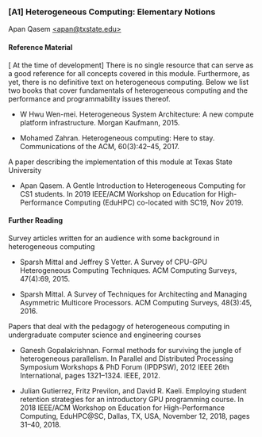 ### [A1] Heterogeneous Computing: Elementary Notions
Apan Qasem [\<apan@txstate.edu\>](mailto:apan@txstate.edu)

#### <a href="references"></a>Reference Material

[ At the time of development] There is no single resource that can serve as a good reference for all
concepts covered in this module. Furthermore, as yet, there is no definitive text on
heterogeneous computing. Below we list two books that cover fundamentals of heterogeneous computing
and the performance and programmability issues thereof. 


* W Hwu Wen-mei. Heterogeneous System Architecture: A new compute platform infrastructure. Morgan
  Kaufmann, 2015. 

* Mohamed Zahran. Heterogeneous computing: Here to stay. Communications of the ACM, 60(3):42–45, 2017.

A paper describing the implementation of this module at Texas State University 

* Apan Qasem. A Gentle Introduction to Heterogeneous Computing for CS1 students. In 2019 IEEE/ACM
  Workshop on Education for High-Performance Computing (EduHPC) co-located with SC19, Nov 2019.

#### Further Reading 

Survey articles written for an audience with some background in heterogeneous computing

* Sparsh Mittal and Jeffrey S Vetter. A Survey of CPU-GPU Heterogeneous Computing Techniques. ACM
  Computing Surveys, 47(4):69, 2015. 

* Sparsh Mittal. A Survey of Techniques for Architecting and Managing Asymmetric Multicore
  Processors. ACM Computing Surveys, 48(3):45, 2016.
  
Papers that deal with the pedagogy of heterogeneous computing in undergraduate computer science and
engineering courses 

* Ganesh Gopalakrishnan. Formal methods for surviving the jungle of heterogeneous parallelism. In
  Parallel and Distributed Processing Symposium Workshops & PhD Forum (IPDPSW), 2012 IEEE 26th
  International, pages 1321–1324. IEEE, 2012. 

* Julian Gutierrez, Fritz Previlon, and David R. Kaeli. Employing student retention strategies for
  an introductory GPU programming course. In 2018 IEEE/ACM Workshop on Education for
  High-Performance Computing, EduHPC@SC, Dallas, TX, USA, November 12, 2018, pages 31–40, 2018.
